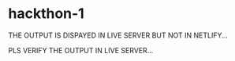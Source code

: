 # hackthon-1


THE OUTPUT IS DISPAYED IN LIVE SERVER BUT NOT IN NETLIFY...

PLS VERIFY  THE OUTPUT IN LIVE SERVER...
